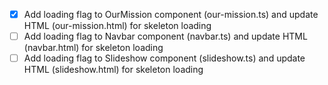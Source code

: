 - [x] Add loading flag to OurMission component (our-mission.ts) and update HTML (our-mission.html) for skeleton loading
- [ ] Add loading flag to Navbar component (navbar.ts) and update HTML (navbar.html) for skeleton loading
- [ ] Add loading flag to Slideshow component (slideshow.ts) and update HTML (slideshow.html) for skeleton loading

